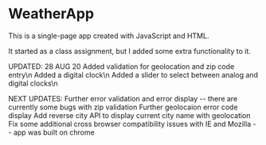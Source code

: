 # WeatherApp

This is a single-page app created with JavaScript and HTML. 

It started as a class assignment, but I added some extra functionality to it.

UPDATED: 28 AUG 20
Added validation for geolocation and zip code entry\n
Added a digital clock\n
Added a slider to select between analog and digital clocks\n

NEXT UPDATES:
Further error validation and error display -- there are currently some bugs with zip validation
Further geolocaion error code display
Add reverse city API to display current city name with geolocation 
Fix some additional cross browser compatibility issues with IE and Mozilla -- app was built on chrome
